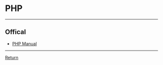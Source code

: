# PHP

---

## Offical

- [PHP Manual](https://www.php.net/manual/en/)

---

[Return](./../readme.md)
